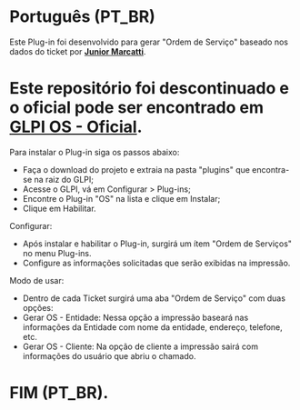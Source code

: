# Português (PT_BR)

Este Plug-in foi desenvolvido para gerar "Ordem de Serviço" baseado nos dados do ticket por [**Junior Marcatti**](https://github.com/juniormarcati).

# Este repositório foi descontinuado e o oficial pode ser encontrado em [GLPI OS - Oficial](https://github.com/juniormarcati/glpi_os).

Para instalar o Plug-in siga os passos abaixo:

- Faça o download do projeto e extraia na pasta "plugins" que encontra-se na raiz do GLPI;
- Acesse o GLPI, vá em Configurar > Plug-ins;
- Encontre o Plug-in "OS" na lista e clique em Instalar;
- Clique em Habilitar.

Configurar:

- Após instalar e habilitar o Plug-in, surgirá um ítem "Ordem de Serviços" no menu Plug-ins.
- Configure as informações solicitadas que serão exibidas na impressão.

Modo de usar:

- Dentro de cada Ticket surgirá uma aba "Ordem de Serviço" com duas opções:
- Gerar OS - Entidade: Nessa opção a impressão baseará nas informações da Entidade com nome da entidade, endereço, telefone, etc.
- Gerar OS - Cliente: Na opção de cliente a impressão sairá com informações do usuário que abriu o chamado.

# FIM (PT_BR).
